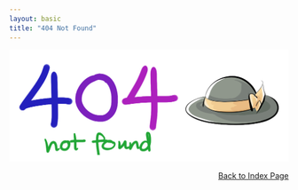 ```yaml
---
layout: basic
title: "404 Not Found"
---
```


![pixiv pid=65679461](/assets/images/404.png)

<p style="text-align: right;"><a href="/">Back to Index Page</a></p>

